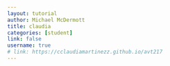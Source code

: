 ```yaml
---
layout: tutorial
author: Michael McDermott
title: claudia
categories: [student]
link: false
username: true
# link: https://cclaudiamartinezz.github.io/avt217
---
```

